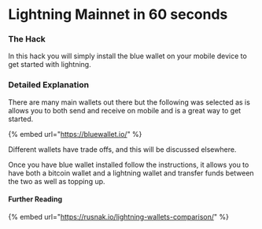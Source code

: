 # Lightning Mainnet in 60 seconds

### The Hack

In this hack you will simply install the blue wallet on your mobile device to get started with lightning.

### Detailed Explanation

There are many main wallets out there but the following was selected as is allows you to both send and receive on mobile and is a great way to get started.  

{% embed url="https://bluewallet.io/" %}

Different wallets have trade offs, and this will be discussed elsewhere.  

Once you have blue wallet installed follow the instructions, it allows you to have both a bitcoin wallet and a lightning wallet and transfer funds between the two as well as topping up.

#### Further Reading

{% embed url="https://rusnak.io/lightning-wallets-comparison/" %}



